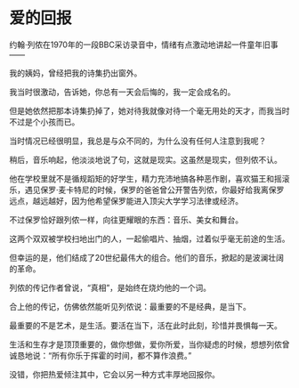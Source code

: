 # 爱的回报

约翰·列侬在1970年的一段BBC采访录音中，情绪有点激动地讲起一件童年旧事—— 

我的姨妈，曾经把我的诗集扔出窗外。 

我当时很激动，告诉她，你总有一天会后悔的，我一定会成名的。 

但是她依然把那本诗集扔掉了，她对待我就像对待一个毫无用处的天才，而我当时不过是个小孩而已。 

当时情况已经很明显，我总是与众不同的，为什么没有任何人注意到我呢？ 

稍后，音乐响起，他淡淡地说了句，这就是现实。这虽然是现实，但列侬不认。 

他在学校里就不是循规蹈矩的好学生，精力充沛地搞各种恶作剧，喜欢猫王和摇滚乐，遇见保罗·麦卡特尼的时候，保罗的爸爸曾公开警告列侬，你最好给我离保罗远点，越远越好，因为他希望保罗能进入顶尖大学学习法律或经济。 

不过保罗恰好跟列侬一样，向往更耀眼的东西：音乐、美女和舞台。 

这两个双双被学校扫地出门的人，一起偷唱片、抽烟，过着似乎毫无前途的生活。 

但幸运的是，他们结成了20世纪最伟大的组合。他们的音乐，掀起的是波澜壮阔的革命。 

列侬的传记作者曾说，“真相”，是始终在烧灼他的一个词。 

合上他的传记，仿佛依然能听见列侬说：最重要的不是经典，是当下。 

最重要的不是艺术，是生活。要活在当下，活在此时此刻，珍惜并畏惧每一天。 

生活和生存才是顶顶重要的，做你想做，爱你所爱，当你疑虑的时候，想想列侬曾诚恳地说：“所有你乐于挥霍的时间，都不算作浪费。” 

没错，你把热爱倾注其中，它会以另一种方式丰厚地回报你。